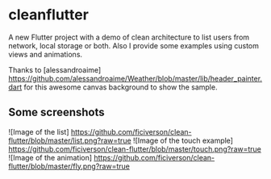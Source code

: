 # cleanflutter

A new Flutter project with a demo of clean architecture to list users from network, local storage or both. Also I provide some examples using custom views and animations.

Thanks to [alessandroaime] https://github.com/alessandroaime/Weather/blob/master/lib/header_painter.dart for this awesome canvas background to show the sample.

## Some screenshots
 
![Image of the list] https://github.com/ficiverson/clean-flutter/blob/master/list.png?raw=true
![Image of the touch example] https://github.com/ficiverson/clean-flutter/blob/master/touch.png?raw=true
![Image of the animation] https://github.com/ficiverson/clean-flutter/blob/master/fly.png?raw=true
